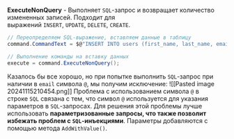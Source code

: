 **ExecuteNonQuery** - Выполняет `SQL`-запрос и возвращает количество измененных записей. Подходит для выражений `INSERT`, `UPDATE`, `DELETE`, `CREATE`.
```C#
// Переопределяем SQL-выражение, вставляем данные в таблицу 
command.CommandText = $@"INSERT INTO users (first_name, last_name, email, age) VALUES ({firstName}, {lastName}, {email}, {age}); "; 

// Выполнение команды на вставку данных
execute = command.ExecuteNonQuery();
```

Казалось бы все хорошо, но при попытке выполнить `SQL`-запрос при наличии в `email` символа `@`, мы получим исключение:
![[Pasted image 20241115210454.png]]
Проблема с использованием символа `@` в строке `SQL` связана с тем, что символ `@` используется для указания параметров в `SQL`-запросах. Для решения этой проблемы лучше использовать **параметризованные запросы, что также позволит избежать проблем с `SQL`-инъекциями**. Параметры добавляются с помощью метода `AddWithValue()`.
